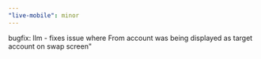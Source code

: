 ```yaml
---
"live-mobile": minor
---
```


bugfix: llm - fixes issue where From account was being displayed as target account on swap screen"
